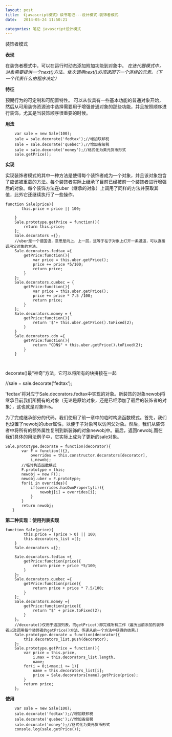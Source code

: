 ```yaml
---
layout: post
title:  《javascript模式》读书笔记---设计模式-装饰者模式
date:   2014-05-24 11:50:21

categories: 笔记 javascript设计模式
---
```



装饰者模式

**表现**

在装饰者模式中，可以在运行时动态添加附加功能到对象中。
*在迭代器模式中，对象需要提供一个next()方法。依次调用next()必须返回下一个连续的元素。（下一个代表什么由程序决定）*


**特征**

预期行为的可定制和可配置特性。
可以从仅具有一些基本功能的普通对象开始，然后从可用装饰资源池中选择需要用于增强普通对象的那些功能，并且按照顺序进行装饰，尤其是当装饰顺序很重要的时候。

**用法**

```
	var sale = new Sale(100);
    sale = sale.decorate('fedtax');//增加联邦税
    sale = sale.decorate('quebec');//增加省级税
    sale = sale.decorate('money');//格式化为美元货币形式
    sale.getPrice();
```
**实现**

实现装饰者模式的其中一种方法是使得每个装饰者成为一个对象，并且该对象包含了应该被重载的方法。每个装饰者实际上继承了目前已经被前一个装饰者进行增强后的对象。每个装饰方法在uber（继承的对象）上调用了同样的方法并获取其值，此外它还继续执行了一些操作。

```
function Sale(price){
       this.price = price || 100;

    }
    Sale.prototype.getPrice = function(){
        return this.price;
    };
    Sale.decorators ={};
    //uber是一个德国语，意思是向上，上一层，这等于在子对象上打开一条通道，可以直接调用父对象的方法。
    Sale.decorators.fedtax ={
        getPrice:function(){
            var price = this.uber.getPrice();
            price += price *5/100;
            return price;
        }
    };
    Sale.decorators.quebec = {
        getPrice:function(){
            var price = this.uber.getPrice();
            price += price * 7.5 /100;
            return price;
        }
    };
    Sale.decorators.money = {
        getPrice:function(){
            return '$'+ this.uber.getPrice().toFixed(2);
        }
    }
    Sale.decorators.cdn ={
        getPrice:function(){
            return "CDN$" + this.uber.getPrice().toFixed(2);
        }
    }
   
   
```
 decorate()最“神奇”方法，它可以将所有的块拼接在一起
 
 //sale = sale.decorate('fedtax');
 
 'fedtax'将对应于Sale.decorators.fedtax中实现的对象。新装饰的对象newobj将继承目前我们所拥有的对象（无论是原始对象，还是已经添加了最后的装饰者的对象），这也就是对象this。

为了完成继承部分的代码，我们使用了前一章中的临时构造函数模式。首先，我们也设置了newobj的uber属性，以便于子对象可以访问父对象。然后，我们从装饰者中将所有的额外属性复制到新装饰的对象newobj中。最后，返回newobj,而在我们具体的用法例子中，它实际上成为了更新的sale对象。

```
Sale.prototype.decorate = function(decorator){
       var F = function(){},
           overrides = this.constructor.decorators[decorator],
           i,newobj;
       //临时构造函数模式
       F.prototype = this;
       newobj = new F();
       newobj.uber = F.prototype;
       for(i in overrides){
           if(overrides.hasOwnProperty(i)){
               newobj[i] = overrides[i];
           }
       }
       return newobj;
   }
```
**第二种实现：使用列表实现**

```
function Sale(price){
        this.price = (price > 0) || 100;
        this.decorators_list =[];
    }
    Sale.decorators ={};
    
    Sale.decorators.fedtax ={
        getPrice:function(price){
            return price + price *5/100;
        }
    };
    Sale.decorators.quebec ={
        getPrice:function(price){
            return price + price * 7.5/100;
        }
    };
    Sale.decorators.money ={
        getPrice:function(price){
            return "$" + price.toFixed(2);
        }
    };
    //decorate()仅用于追加列表，而getPrice()却完成所有工作（遍历当前添加的装饰者以及调用每个装饰者的getPrice()方法、传递从前一个方法中获得的结果。）
    Sale.prototype.decorate = function(decorator){
        this.decorators_list.push(decorator);
    };
    Sale.prototype.getPrice = function(){
        var price = this.price,
            i,max = this.decorators_list.length,
            name;
        for(i = 0;i<max;i += 1){
            name = this.decorators_list[i];
            price = Sale.decorators[name].getPrice(price);
        }
        return price;
    };
```
**使用**

```
	var sale = new Sale(100);
    sale.decorate('fedtax');//增加联邦税
    sale.decorate('quebec');//增加省级税
    sale.decorate('money');//格式化为美元货币形式
    console.log(sale.getPrice());
```